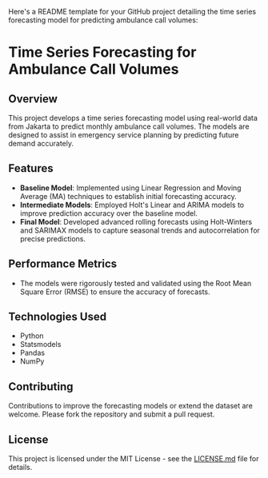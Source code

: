 Here's a README template for your GitHub project detailing the time series forecasting model for predicting ambulance call volumes:

# Time Series Forecasting for Ambulance Call Volumes

## Overview
This project develops a time series forecasting model using real-world data from Jakarta to predict monthly ambulance call volumes. The models are designed to assist in emergency service planning by predicting future demand accurately.

## Features
- **Baseline Model**: Implemented using Linear Regression and Moving Average (MA) techniques to establish initial forecasting accuracy.
- **Intermediate Models**: Employed Holt's Linear and ARIMA models to improve prediction accuracy over the baseline model.
- **Final Model**: Developed advanced rolling forecasts using Holt-Winters and SARIMAX models to capture seasonal trends and autocorrelation for precise predictions.

## Performance Metrics
- The models were rigorously tested and validated using the Root Mean Square Error (RMSE) to ensure the accuracy of forecasts.

## Technologies Used
- Python
- Statsmodels
- Pandas
- NumPy


## Contributing
Contributions to improve the forecasting models or extend the dataset are welcome. Please fork the repository and submit a pull request.

## License
This project is licensed under the MIT License - see the [LICENSE.md](LICENSE) file for details.


